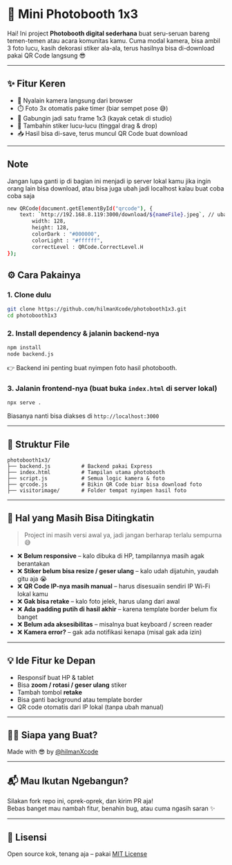 # 📸 Mini Photobooth 1x3

Hai! Ini project **Photobooth digital sederhana** buat seru-seruan bareng temen-temen atau acara komunitas kamu. Cuma modal kamera, bisa ambil 3 foto lucu, kasih dekorasi stiker ala-ala, terus hasilnya bisa di-download pakai QR Code langsung 😎

---

## ✨ Fitur Keren

- 🎥 Nyalain kamera langsung dari browser
- ⏱️ Foto 3x otomatis pake timer (biar sempet pose 😅)
- 📐 Gabungin jadi satu frame 1x3 (kayak cetak di studio)
- 🌸 Tambahin stiker lucu-lucu (tinggal drag & drop)
- 📥 Hasil bisa di-save, terus muncul QR Code buat download

---

## Note
Jangan lupa ganti ip di bagian ini menjadi ip server lokal kamu jika
ingin orang lain bisa download, atau bisa juga ubah jadi localhost kalau buat coba coba saja
```bash
new QRCode(document.getElementById("qrcode"), {
	text: `http://192.168.8.119:3000/download/${nameFile}.jpeg`, // ubah ip 192.168.8.119 nya ya
        width: 128,
        height: 128,
        colorDark : "#000000",
        colorLight : "#ffffff",
        correctLevel : QRCode.CorrectLevel.H
});
```

## ⚙️ Cara Pakainya

### 1. Clone dulu

```bash
git clone https://github.com/hilmanXcode/photobooth1x3.git
cd photobooth1x3
```

### 2. Install dependency & jalanin backend-nya

```bash
npm install
node backend.js
```

👉 Backend ini penting buat nyimpen foto hasil photobooth.

### 3. Jalanin frontend-nya (buat buka `index.html` di server lokal)

```bash
npx serve .
```

Biasanya nanti bisa diakses di `http://localhost:3000`

---

## 📂 Struktur File

```
photobooth1x3/
├── backend.js          # Backend pakai Express
├── index.html          # Tampilan utama photobooth
├── script.js           # Semua logic kamera & foto
├── qrcode.js           # Bikin QR Code biar bisa download foto
├── visitorimage/       # Folder tempat nyimpen hasil foto
```

---

## 🤔 Hal yang Masih Bisa Ditingkatin

> Project ini masih versi awal ya, jadi jangan berharap terlalu sempurna 😅

- ❌ **Belum responsive** – kalo dibuka di HP, tampilannya masih agak berantakan
- ❌ **Stiker belum bisa resize / geser ulang** – kalo udah dijatuhin, yaudah gitu aja 😭
- ❌ **QR Code IP-nya masih manual** – harus disesuaiin sendiri IP Wi-Fi lokal kamu
- ❌ **Gak bisa retake** – kalo foto jelek, harus ulang dari awal
- ❌ **Ada padding putih di hasil akhir** – karena template border belum fix banget
- ❌ **Belum ada aksesibilitas** – misalnya buat keyboard / screen reader
- ❌ **Kamera error?** – gak ada notifikasi kenapa (misal gak ada izin)

---

## 💡 Ide Fitur ke Depan

- Responsif buat HP & tablet
- Bisa **zoom / rotasi / geser ulang** stiker
- Tambah tombol **retake**
- Bisa ganti background atau template border
- QR code otomatis dari IP lokal (tanpa ubah manual)

---

## 🧑‍💻 Siapa yang Buat?

Made with 😎 by [@hilmanXcode](https://github.com/hilmanXcode)

---

## 📬 Mau Ikutan Ngebangun?

Silakan fork repo ini, oprek-oprek, dan kirim PR aja!  
Bebas banget mau nambah fitur, benahin bug, atau cuma ngasih saran ✨

---

## 🔐 Lisensi

Open source kok, tenang aja – pakai [MIT License](LICENSE)
